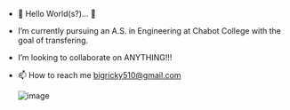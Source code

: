 - 👋 Hello World(s?)... 👋
- I’m currently pursuing an A.S. in Engineering at Chabot College with the goal of transfering. 
- I’m looking to collaborate on ANYTHING!!!
- 📫 How to reach me bigricky510@gmail.com 

  ![image](https://github.com/rickyma02/rickyma02/assets/168311016/abc10f7e-4e61-4b9f-ae09-e4bb4422f46e)

<!---
rickyma02/rickyma02 is a ✨ special ✨ repository because its `README.md` (this file) appears on your GitHub profile.
You can click the Preview link to take a look at your changes.
--->
